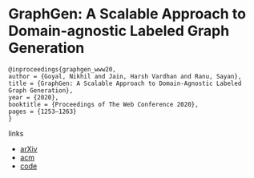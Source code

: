# GraphGen: A Scalable Approach to Domain-agnostic Labeled Graph Generation

```
@inproceedings{graphgen_www20,
author = {Goyal, Nikhil and Jain, Harsh Vardhan and Ranu, Sayan},
title = {GraphGen: A Scalable Approach to Domain-Agnostic Labeled Graph Generation},
year = {2020},
booktitle = {Proceedings of The Web Conference 2020},
pages = {1253–1263}
}
```

links
- [arXiv](https://arxiv.org/abs/2001.08184)
- [acm](https://dl.acm.org/doi/abs/10.1145/3366423.3380201)
- [code](https://github.com/idea-iitd/graphgen)
